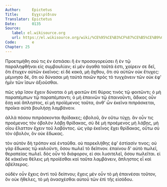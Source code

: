 ```yaml
---
Author:     Epictetus  
Title:      Εγχειρίδιον  
Translator: Epictetus  
Date:       0135  
Source:
   label: el.wikisource.org
   url: https://el.wikisource.org/wiki/%CE%95%CE%B3%CF%87%CE%B5%CE%B9%CF%81%CE%AF%CE%B4%CE%B9%CE%BF%CE%BD 
Code:       e  
Chapter: 25
---
```


Προετιμήθη σού τις ἐν ἑστιάσει ἢ ἐν προσαγορεύσει ἢ ἐν τῷ παραληφθῆναι εἰς
συμβουλίαν; εἰ μὲν ἀγαθὰ ταῦτά ἐστι, χαίρειν σε δεῖ, ὅτι ἔτυχεν αὐτῶν ἐκεῖνος:
εἰ δὲ κακά, μὴ ἄχθου, ὅτι σὺ αὐτῶν οὐκ ἔτυχες: μέμνησο δέ, ὅτι οὐ δύνασαι μὴ
ταὐτὰ ποιῶν πρὸς τὸ τυγχάνειν τῶν οὐκ ἐφ' ἡμῖν τῶν ἴσων ἀξιοῦσθαι.

πῶς γὰρ ἴσον ἔχειν δύναται ὁ μὴ φοιτῶν ἐπὶ θύρας τινὸς τῷ φοιτῶντι; ὁ μὴ
παραπέμπων τῷ παραπέμποντι; ὁ μὴ ἐπαινῶν τῷ ἐπαινοῦντι, ἄδικος οὖν ἔσῃ καὶ
ἄπληστος, εἰ μὴ προϊέμενος ταῦτα, ἀνθ' ὧν ἐκεῖνα πιπράσκεται, προῖκα αὐτὰ
βουλήσῃ λαμβάνειν.

ἀλλὰ πόσου πιπράσκονται θρίδακες; ὀβολοῦ, ἂν οὕτω τύχῃ. ἂν οὖν τις προέμενος
τὸν ὀβολὸν λάβῃ θρίδακας, σὺ δὲ μὴ προέμενος μὴ λάβῃς, μὴ οἴου ἔλαττον ἔχειν
τοῦ λαβόντος. ὡς γὰρ ἐκεῖνος ἔχει θρίδακας, οὕτω σὺ τὸν ὀβολόν, ὃν οὐκ ἔδωκας.

τὸν αὐτὸν δὴ τρόπον καὶ ἐνταῦθα. οὐ παρεκλήθης ἐφ' ἑστίασίν τινος; οὐ γὰρ
ἔδωκας τῷ καλοῦντι, ὅσου πωλεῖ τὸ δεῖπνον. ἐπαίνου δ' αὐτὸ πωλεῖ, θεραπείας
πωλεῖ. δὸς οὖν τὸ διάφορον, εἰ σοι λυσιτελεῖ, ὅσου πωλεῖται. εἰ δὲ κἀκεῖνα
θέλεις μὴ προί̈εσθαι καὶ ταῦτα λαμβάνειν, ἄπληστος εἶ καὶ ἀβέλτερος.

οὐδὲν οὖν ἔχεις ἀντὶ τοῦ δείπνου; ἔχεις μὲν οὖν τὸ μὴ ἐπαινέσαι τοῦτον, ὃν οὐκ
ἤθελες, τὸ μὴ ἀνασχέσθαι αὐτοῦ τῶν ἐπὶ τῆς εἰσόδου.


